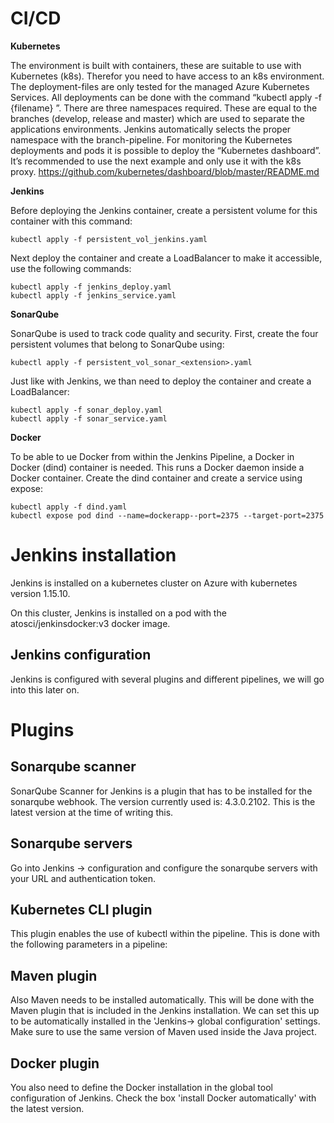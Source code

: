 # CI/CD

<b>Kubernetes</b>

The environment is built with containers, these are suitable to use with Kubernetes (k8s). Therefor you need to have access to an k8s environment. The deployment-files are only tested for the managed Azure Kubernetes Services.  All deployments can be done with the command “kubectl apply -f {filename} ”.
There are three namespaces required. These are equal to the branches (develop, release and master) which are used to separate the applications environments. Jenkins automatically selects the proper namespace with the branch-pipeline. 
For monitoring the Kubernetes deployments and pods it is possible to deploy the “Kubernetes dashboard”. It’s recommended to use the next example and only use it with the k8s proxy. https://github.com/kubernetes/dashboard/blob/master/README.md

<b>Jenkins</b>

Before deploying the Jenkins container, create a persistent volume for this container with this command:
```
kubectl apply -f persistent_vol_jenkins.yaml
```
Next deploy the container and create a LoadBalancer to make it accessible, use the following commands:
```
kubectl apply -f jenkins_deploy.yaml
kubectl apply -f jenkins_service.yaml
```

<b>SonarQube</b>

SonarQube is used to track code quality and security. First, create the four persistent volumes that belong to SonarQube using:
```
kubectl apply -f persistent_vol_sonar_<extension>.yaml
```
Just like with Jenkins, we than need to deploy the container and create a LoadBalancer:
```
kubectl apply -f sonar_deploy.yaml
kubectl apply -f sonar_service.yaml
```

<b>Docker</b>

To be able to ue Docker from within the Jenkins Pipeline, a Docker in Docker (dind) container is needed. This runs a Docker daemon inside a Docker container. Create the dind container and create a service using expose:
```
kubectl apply -f dind.yaml
kubectl expose pod dind --name=dockerapp--port=2375 --target-port=2375
```





# Jenkins installation


Jenkins is installed on a kubernetes cluster on Azure with kubernetes version 1.15.10.

On this cluster, Jenkins is installed on a pod with the atosci/jenkinsdocker:v3 docker image.


## Jenkins configuration

Jenkins is configured with several plugins and different pipelines, we will go into this later on.



# Plugins

## Sonarqube scanner
SonarQube Scanner for Jenkins is a plugin that has to be installed for the sonarqube webhook.
The version currently used is: 4.3.0.2102. This is the latest version at the time of writing this.

## Sonarqube servers
Go into Jenkins -> configuration and configure the sonarqube servers with your URL and authentication token.

## Kubernetes CLI plugin
This plugin enables the use of kubectl within the pipeline. This is done with the following parameters in a pipeline:


## Maven plugin
Also Maven needs to be installed automatically. This will be done with the Maven plugin that is included in the Jenkins installation. We can set this up to be automatically installed in the 'Jenkins-> global configuration' settings. Make sure to use the same version of Maven used inside the Java project.

## Docker plugin
You also need to define the Docker installation in the global tool configuration of Jenkins.
Check the box 'install Docker automatically' with the latest version.

